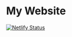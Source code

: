 # My Website

[![Netlify Status](https://api.netlify.com/api/v1/badges/d4c757a7-e743-4e63-8123-f06faceb3dde/deploy-status)](https://app.netlify.com/sites/premp/deploys)